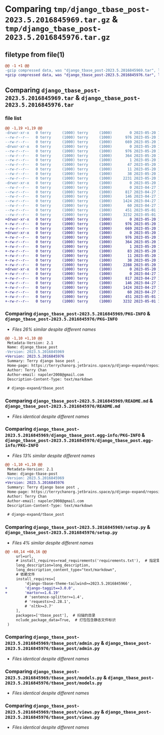 # Comparing `tmp/django_tbase_post-2023.5.2016845969.tar.gz` & `tmp/django_tbase_post-2023.5.2016845976.tar.gz`

## filetype from file(1)

```diff
@@ -1 +1 @@
-gzip compressed data, was "django_tbase_post-2023.5.2016845969.tar", last modified: Sat May 20 15:35:26 2023, max compression
+gzip compressed data, was "django_tbase_post-2023.5.2016845976.tar", last modified: Sat May 20 15:48:14 2023, max compression
```

## Comparing `django_tbase_post-2023.5.2016845969.tar` & `django_tbase_post-2023.5.2016845976.tar`

### file list

```diff
@@ -1,19 +1,19 @@
-drwxr-xr-x   0 terry     (1000) terry     (1000)        0 2023-05-20 15:35:26.811523 django_tbase_post-2023.5.2016845969/
--rw-r--r--   0 terry     (1000) terry     (1000)      976 2023-05-20 15:35:26.811523 django_tbase_post-2023.5.2016845969/PKG-INFO
--rw-r--r--   0 terry     (1000) terry     (1000)      669 2023-05-20 15:21:16.000000 django_tbase_post-2023.5.2016845969/README.md
-drwxr-xr-x   0 terry     (1000) terry     (1000)        0 2023-05-20 15:35:26.811523 django_tbase_post-2023.5.2016845969/django_tbase_post.egg-info/
--rw-r--r--   0 terry     (1000) terry     (1000)      976 2023-05-20 15:35:26.000000 django_tbase_post-2023.5.2016845969/django_tbase_post.egg-info/PKG-INFO
--rw-r--r--   0 terry     (1000) terry     (1000)      364 2023-05-20 15:35:26.000000 django_tbase_post-2023.5.2016845969/django_tbase_post.egg-info/SOURCES.txt
--rw-r--r--   0 terry     (1000) terry     (1000)        1 2023-05-20 15:35:26.000000 django_tbase_post-2023.5.2016845969/django_tbase_post.egg-info/dependency_links.txt
--rw-r--r--   0 terry     (1000) terry     (1000)       47 2023-05-20 15:35:26.000000 django_tbase_post-2023.5.2016845969/django_tbase_post.egg-info/requires.txt
--rw-r--r--   0 terry     (1000) terry     (1000)       11 2023-05-20 15:35:26.000000 django_tbase_post-2023.5.2016845969/django_tbase_post.egg-info/top_level.txt
--rw-r--r--   0 terry     (1000) terry     (1000)       38 2023-05-20 15:35:26.811523 django_tbase_post-2023.5.2016845969/setup.cfg
--rw-r--r--   0 terry     (1000) terry     (1000)     2231 2023-05-20 15:35:20.000000 django_tbase_post-2023.5.2016845969/setup.py
-drwxr-xr-x   0 terry     (1000) terry     (1000)        0 2023-05-20 15:35:26.811523 django_tbase_post-2023.5.2016845969/tbase_post/
--rw-r--r--   0 terry     (1000) terry     (1000)        0 2023-04-27 16:40:08.000000 django_tbase_post-2023.5.2016845969/tbase_post/__init__.py
--rw-r--r--   0 terry     (1000) terry     (1000)      817 2023-04-27 16:40:08.000000 django_tbase_post-2023.5.2016845969/tbase_post/admin.py
--rw-r--r--   0 terry     (1000) terry     (1000)      146 2023-04-27 16:40:08.000000 django_tbase_post-2023.5.2016845969/tbase_post/apps.py
--rw-r--r--   0 terry     (1000) terry     (1000)     1424 2023-04-27 16:40:08.000000 django_tbase_post-2023.5.2016845969/tbase_post/models.py
--rw-r--r--   0 terry     (1000) terry     (1000)       60 2023-04-27 16:40:08.000000 django_tbase_post-2023.5.2016845969/tbase_post/tests.py
--rw-r--r--   0 terry     (1000) terry     (1000)      451 2023-05-01 19:22:36.000000 django_tbase_post-2023.5.2016845969/tbase_post/urls.py
--rw-r--r--   0 terry     (1000) terry     (1000)     3232 2023-05-01 19:22:30.000000 django_tbase_post-2023.5.2016845969/tbase_post/views.py
+drwxr-xr-x   0 terry     (1000) terry     (1000)        0 2023-05-20 15:48:14.331420 django_tbase_post-2023.5.2016845976/
+-rw-r--r--   0 terry     (1000) terry     (1000)      976 2023-05-20 15:48:14.331420 django_tbase_post-2023.5.2016845976/PKG-INFO
+-rw-r--r--   0 terry     (1000) terry     (1000)      669 2023-05-20 15:21:16.000000 django_tbase_post-2023.5.2016845976/README.md
+drwxr-xr-x   0 terry     (1000) terry     (1000)        0 2023-05-20 15:48:14.331420 django_tbase_post-2023.5.2016845976/django_tbase_post.egg-info/
+-rw-r--r--   0 terry     (1000) terry     (1000)      976 2023-05-20 15:48:14.000000 django_tbase_post-2023.5.2016845976/django_tbase_post.egg-info/PKG-INFO
+-rw-r--r--   0 terry     (1000) terry     (1000)      364 2023-05-20 15:48:14.000000 django_tbase_post-2023.5.2016845976/django_tbase_post.egg-info/SOURCES.txt
+-rw-r--r--   0 terry     (1000) terry     (1000)        1 2023-05-20 15:48:14.000000 django_tbase_post-2023.5.2016845976/django_tbase_post.egg-info/dependency_links.txt
+-rw-r--r--   0 terry     (1000) terry     (1000)       83 2023-05-20 15:48:14.000000 django_tbase_post-2023.5.2016845976/django_tbase_post.egg-info/requires.txt
+-rw-r--r--   0 terry     (1000) terry     (1000)       11 2023-05-20 15:48:14.000000 django_tbase_post-2023.5.2016845976/django_tbase_post.egg-info/top_level.txt
+-rw-r--r--   0 terry     (1000) terry     (1000)       38 2023-05-20 15:48:14.331420 django_tbase_post-2023.5.2016845976/setup.cfg
+-rw-r--r--   0 terry     (1000) terry     (1000)     2288 2023-05-20 15:47:45.000000 django_tbase_post-2023.5.2016845976/setup.py
+drwxr-xr-x   0 terry     (1000) terry     (1000)        0 2023-05-20 15:48:14.331420 django_tbase_post-2023.5.2016845976/tbase_post/
+-rw-r--r--   0 terry     (1000) terry     (1000)        0 2023-04-27 16:40:08.000000 django_tbase_post-2023.5.2016845976/tbase_post/__init__.py
+-rw-r--r--   0 terry     (1000) terry     (1000)      817 2023-04-27 16:40:08.000000 django_tbase_post-2023.5.2016845976/tbase_post/admin.py
+-rw-r--r--   0 terry     (1000) terry     (1000)      146 2023-04-27 16:40:08.000000 django_tbase_post-2023.5.2016845976/tbase_post/apps.py
+-rw-r--r--   0 terry     (1000) terry     (1000)     1424 2023-04-27 16:40:08.000000 django_tbase_post-2023.5.2016845976/tbase_post/models.py
+-rw-r--r--   0 terry     (1000) terry     (1000)       60 2023-04-27 16:40:08.000000 django_tbase_post-2023.5.2016845976/tbase_post/tests.py
+-rw-r--r--   0 terry     (1000) terry     (1000)      451 2023-05-01 19:22:36.000000 django_tbase_post-2023.5.2016845976/tbase_post/urls.py
+-rw-r--r--   0 terry     (1000) terry     (1000)     3232 2023-05-01 19:22:30.000000 django_tbase_post-2023.5.2016845976/tbase_post/views.py
```

### Comparing `django_tbase_post-2023.5.2016845969/PKG-INFO` & `django_tbase_post-2023.5.2016845976/PKG-INFO`

 * *Files 26% similar despite different names*

```diff
@@ -1,10 +1,10 @@
 Metadata-Version: 2.1
 Name: django_tbase_post
-Version: 2023.5.2016845969
+Version: 2023.5.2016845976
 Summary: Terry django base post ,
 Home-page: https://terrychanorg.jetbrains.space/p/django-expand/repositories/tbase_post/files/README.md
 Author: Terry Chan
 Author-email: napoler2008@gmail.com
 Description-Content-Type: text/markdown
 
 # django-expand/tbase_post
```

### Comparing `django_tbase_post-2023.5.2016845969/README.md` & `django_tbase_post-2023.5.2016845976/README.md`

 * *Files identical despite different names*

### Comparing `django_tbase_post-2023.5.2016845969/django_tbase_post.egg-info/PKG-INFO` & `django_tbase_post-2023.5.2016845976/django_tbase_post.egg-info/PKG-INFO`

 * *Files 13% similar despite different names*

```diff
@@ -1,10 +1,10 @@
 Metadata-Version: 2.1
 Name: django-tbase-post
-Version: 2023.5.2016845969
+Version: 2023.5.2016845976
 Summary: Terry django base post ,
 Home-page: https://terrychanorg.jetbrains.space/p/django-expand/repositories/tbase_post/files/README.md
 Author: Terry Chan
 Author-email: napoler2008@gmail.com
 Description-Content-Type: text/markdown
 
 # django-expand/tbase_post
```

### Comparing `django_tbase_post-2023.5.2016845969/setup.py` & `django_tbase_post-2023.5.2016845976/setup.py`

 * *Files 4% similar despite different names*

```diff
@@ -60,14 +60,16 @@
     url=url,
     # install_requires=read_requirements('requirements.txt'),  # 指定需要安装的依赖
     long_description=long_description,
     long_description_content_type="text/markdown",
     # 依赖文件
     install_requires=[
         'django-tbase-theme-tailwind>=2023.5.2016845966',
+        'django-taggit==3.0.0',
+        'martor==1.6.19'
         # 'sentence-splitter>=1.4',
         # 'requests>=2.28.1',
         # 'nltk>=3.7'
     ],
     packages=['tbase_post'],  # 扫描的目录
     nclude_package_data=True,  # 打包包含静态文件标识
 )
```

### Comparing `django_tbase_post-2023.5.2016845969/tbase_post/admin.py` & `django_tbase_post-2023.5.2016845976/tbase_post/admin.py`

 * *Files identical despite different names*

### Comparing `django_tbase_post-2023.5.2016845969/tbase_post/models.py` & `django_tbase_post-2023.5.2016845976/tbase_post/models.py`

 * *Files identical despite different names*

### Comparing `django_tbase_post-2023.5.2016845969/tbase_post/views.py` & `django_tbase_post-2023.5.2016845976/tbase_post/views.py`

 * *Files identical despite different names*

